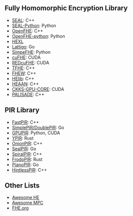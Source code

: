 ## Fully Homomorphic Encryption Library

- [SEAL](https://github.com/microsoft/SEAL): C++
- [SEAL-Python](https://github.com/Huelse/SEAL-Python): Python
- [OpenFHE](https://www.openfhe.org/): C++
- [OpenFHE-python](https://github.com/openfheorg/openfhe-python): Python
- [HEXL](https://github.com/intel/hexl)
- [Lattigo](https://github.com/tuneinsight/lattigo): Go
- [SimpeFHE](https://github.com/wgxli/simple-fhe): Python
- [cuFHE](https://github.com/vernamlab/cuFHE): CUDA
- [REDcuFHE](https://github.com/TrustworthyComputing/REDcuFHE): CUDA
- [TFHE](https://github.com/tfhe/tfhe): C++
- [FHEW](https://github.com/lducas/FHEW): C++
- [HElib](https://github.com/homenc/HElib): C++
- [HEAAN](https://github.com/snucrypto/HEAAN): C++
- [CKKS-GPU-CORE](https://github.com/scale-snu/ckks-gpu-core): CUDA
- [PALISADE](https://palisade-crypto.org/): C++

## PIR Library
- [FastPIR](https://github.com/ishtiyaque/FastPIR): C++
- [SimplePIR/DoublePIR](https://github.com/ahenzinger/simplepir): Go
- [GPUPIR](https://github.com/facebookresearch/GPU-DPF/tree/main): Python, CUDA
- [YPIR](https://github.com/menonsamir/ypir): Rust
- [OnionPIR](https://github.com/mhmughees/Onion-PIR): C++
- [SealPIR](https://github.com/gpestana/sealpir): Go
- [SpiralPIR](https://github.com/menonsamir/spiral): C++
- [FrodoPIR](https://github.com/brave-experiments/frodo-pir): Rust
- [PianoPIR](https://github.com/wuwuz/Piano-PIR-new): Go
- [HintlessPIR](https://github.com/google/hintless_pir): C++

## Other Lists
- [Awesome HE](https://github.com/jonaschn/awesome-he)
- [Awesome MPC](https://github.com/rdragos/awesome-mpc)
- [FHE.org](https://fhe.org/resources/)